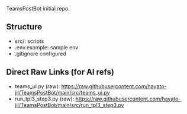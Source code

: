 ﻿TeamsPostBot initial repo.


## Structure
- src/: scripts
- .env.example: sample env
- .gitignore configured


## Direct Raw Links (for AI refs)
- teams_ui.py (raw): https://raw.githubusercontent.com/hayato-jil/TeamsPostBot/main/src/teams_ui.py
- run_tpl3_step3.py (raw): https://raw.githubusercontent.com/hayato-jil/TeamsPostBot/main/src/run_tpl3_step3.py

